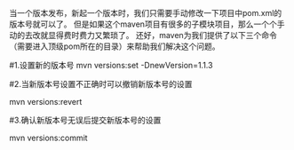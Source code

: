 当一个版本发布，新起一个版本时，我们只需要手动修改一下项目中pom.xml的版本号就可以了。
但是如果这个maven项目有很多的子模块项目，那么一个个手动的去改就显得费时费力又繁琐了。
还好，maven为我们提供了以下三个命令（需要进入顶级pom所在的目录）来帮助我们解决这个问题。

#1.设置新的版本号
mvn versions:set -DnewVersion=1.1.3

#2.当新版本号设置不正确时可以撤销新版本号的设置

mvn versions:revert

#3.确认新版本号无误后提交新版本号的设置

mvn versions:commit